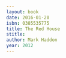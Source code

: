 ```yaml
---
layout: book
date: 2016-01-20
isbn: 0385535775
title: The Red House
stitle: 
author: Mark Haddon
year: 2012
---
```

